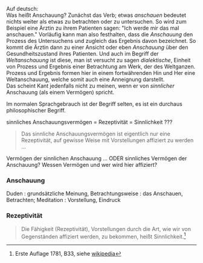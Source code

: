 Auf deutsch:  
Was heißt Anschauung? Zunächst das Verb; etwas *anschauen* bedeutet nichts weiter als etwas zu betrachten oder zu untersuchen. So wird zum Beispiel eine Ärztin zu ihrem Patienten sagen: "Ich werde mir das mal anschauen." Vorläufig kann man also festhalten, dass die *Anschauung* den Prozess des Untersuchens und zugleich das Ergebnis davon bezeichnet. So kommt die Ärztin dann zu einer Ansicht oder eben *Anschauung* über den Gesundheitszustand ihres Patienten. Und auch im Begriff der *Weltanschauung* ist diese, man ist versucht zu sagen *dialektische*, Einheit von Prozess und Ergebnis einer Betrachtung am Werk, der des Weltganzen. Prozess und Ergebnis formen hier in einem fortwährenden Hin und Her eine Weltanschauung, welche somit auch eine Anneignung darstellt.  
Das scheint Kant jedenfalls nicht zu meinen, wenn er von *sinnlicher* Anschauung (als einem Vermögen) spricht.

Im normalen Sprachgebrauch ist der Begriff selten, es ist ein durchaus philosophischer Begriff.

sinnliches Anschauungsvermögen = Rezeptivität = Sinnlichkeit ???

> Das sinnliche Anschauungsvermögen ist eigentlich nur eine Rezeptivität, auf gewisse Weise mit Vorstellungen affiziert zu werden &hellip;  

Vermögen der sinnlichen Anschauung ...  ODER sinnliches Vermögen der Anschauung?
Wessen Vermögen und wer wird hier affiziert?

### Anschauung

Duden
   : grundsätzliche Meinung, Betrachtungsweise
   : das Anschauen, Betrachten; Meditation
   : Vorstellung, Eindruck

### Rezeptivität
> Die Fähigkeit (Rezeptivität), Vorstellungen durch die Art, wie wir von Gegenständen affiziert werden, zu bekommen, heißt Sinnlichkeit.[^1]

[^1]: Erste Auflage 1781, B33, siehe [wikipedia](http://de.wikipedia.org/wiki/Rezeptivit%C3%A4t)